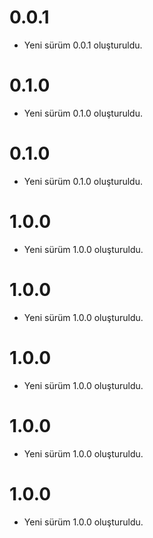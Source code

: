 
# 0.0.1

- Yeni sürüm 0.0.1 oluşturuldu.

# 0.1.0

- Yeni sürüm 0.1.0 oluşturuldu.

# 0.1.0

- Yeni sürüm 0.1.0 oluşturuldu.

# 1.0.0

- Yeni sürüm 1.0.0 oluşturuldu.

# 1.0.0

- Yeni sürüm 1.0.0 oluşturuldu.

# 1.0.0

- Yeni sürüm 1.0.0 oluşturuldu.

# 1.0.0

- Yeni sürüm 1.0.0 oluşturuldu.

# 1.0.0

- Yeni sürüm 1.0.0 oluşturuldu.
